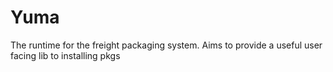 # Yuma

The runtime for the freight packaging system. Aims to provide a useful user 
facing lib to installing pkgs
